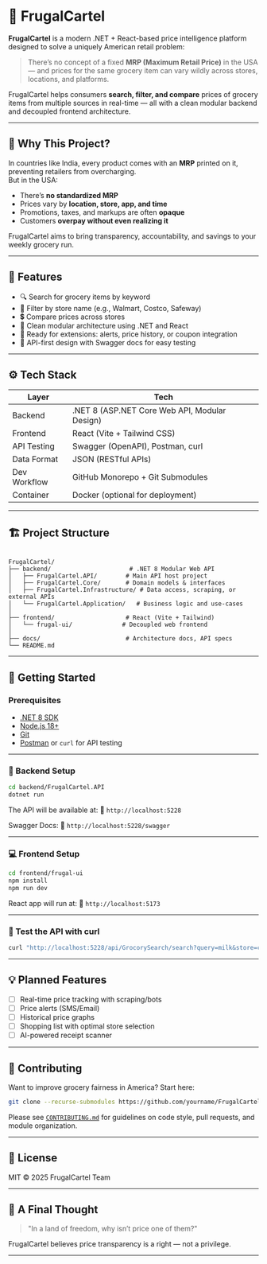 # 🛒 FrugalCartel

**FrugalCartel** is a modern .NET + React-based price intelligence platform designed to solve a uniquely American retail problem:

> There’s no concept of a fixed **MRP (Maximum Retail Price)** in the USA — and prices for the same grocery item can vary wildly across stores, locations, and platforms.

FrugalCartel helps consumers **search, filter, and compare** prices of grocery items from multiple sources in real-time — all with a clean modular backend and decoupled frontend architecture.

---

## 🚨 Why This Project?

In countries like India, every product comes with an **MRP** printed on it, preventing retailers from overcharging.  
But in the USA:

- There’s **no standardized MRP**
- Prices vary by **location, store, app, and time**
- Promotions, taxes, and markups are often **opaque**
- Customers **overpay without even realizing it**

FrugalCartel aims to bring transparency, accountability, and savings to your weekly grocery run.

---

## 🧠 Features

- 🔍 Search for grocery items by keyword
- 🛒 Filter by store name (e.g., Walmart, Costco, Safeway)
- 💲 Compare prices across stores
- 🧩 Clean modular architecture using .NET and React
- 🔧 Ready for extensions: alerts, price history, or coupon integration
- 🔐 API-first design with Swagger docs for easy testing

---

## ⚙️ Tech Stack

| Layer        | Tech                                           |
|--------------|------------------------------------------------|
| Backend      | .NET 8 (ASP.NET Core Web API, Modular Design) |
| Frontend     | React (Vite + Tailwind CSS)                   |
| API Testing  | Swagger (OpenAPI), Postman, curl              |
| Data Format  | JSON (RESTful APIs)                           |
| Dev Workflow | GitHub Monorepo + Git Submodules              |
| Container    | Docker (optional for deployment)              |

---

## 🏗️ Project Structure

```

FrugalCartel/
├── backend/                      # .NET 8 Modular Web API
│   ├── FrugalCartel.API/        # Main API host project
│   ├── FrugalCartel.Core/       # Domain models & interfaces
│   ├── FrugalCartel.Infrastructure/ # Data access, scraping, or external APIs
│   └── FrugalCartel.Application/   # Business logic and use-cases
│
├── frontend/                    # React (Vite + Tailwind)
│   └── frugal-ui/              # Decoupled web frontend
│
├── docs/                        # Architecture docs, API specs
└── README.md

````

---

## 🚀 Getting Started

### Prerequisites

- [.NET 8 SDK](https://dotnet.microsoft.com/en-us/download)
- [Node.js 18+](https://nodejs.org/)
- [Git](https://git-scm.com/)
- [Postman](https://www.postman.com/) or `curl` for API testing

---

### 🔧 Backend Setup

```bash
cd backend/FrugalCartel.API
dotnet run
````

The API will be available at:
📍 `http://localhost:5228`

Swagger Docs:
📖 `http://localhost:5228/swagger`

---

### 💻 Frontend Setup

```bash
cd frontend/frugal-ui
npm install
npm run dev
```

React app will run at:
📍 `http://localhost:5173`

---

### 🧪 Test the API with curl

```bash
curl "http://localhost:5228/api/GrocorySearch/search?query=milk&store=costco"
```

---

## 💡 Planned Features

* [ ] Real-time price tracking with scraping/bots
* [ ] Price alerts (SMS/Email)
* [ ] Historical price graphs
* [ ] Shopping list with optimal store selection
* [ ] AI-powered receipt scanner

---

## 🤝 Contributing

Want to improve grocery fairness in America? Start here:

```bash
git clone --recurse-submodules https://github.com/yourname/FrugalCartel.git
```

Please see [`CONTRIBUTING.md`](./docs/CONTRIBUTING.md) for guidelines on code style, pull requests, and module organization.

---

## 📜 License

MIT © 2025 FrugalCartel Team

---

## 💬 A Final Thought

> "In a land of freedom, why isn’t price one of them?"

FrugalCartel believes price transparency is a right — not a privilege.

---